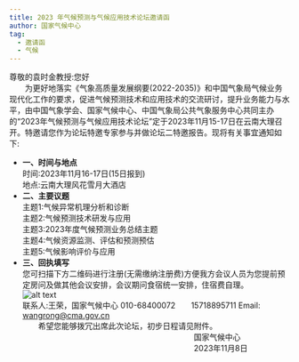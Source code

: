 ```yaml
---
title: 2023 年气候预测与气候应用技术论坛邀请函
author: 国家气候中心
tag: 
  - 邀请函
  - 气候
---
```


尊敬的袁时金教授:您好  
&emsp;&emsp;为更好地落实《气象高质量发展纲要(2022-2035)》和中国气象局气候业务现代化工作的要求，促进气候预测技术和应用技术的交流研讨，提升业务能力与水平，由中国气象学会、国家气候中心、中国气象局公共气象服务中心共同主办的“2023年气候预测与气候应用技术论坛”定于2023年11月15-17日在云南大理召开。特邀请您作为论坛特邀专家参与并做论坛二特邀报告。现将有关事宜通知如下:  
- **一、时间与地点**  
时间:2023年11月16-17日(15日报到)  
地点:云南大理风花雪月大酒店  
- **二、主要议题**  
主题1:气候异常机理分析和诊断  
主题2:气候预测技术研发与应用  
主题3:2023年度气候预测业务总结主题  
主题4:气候资源监测、评估和预测预估  
主题5:气候影响评价与应用  
- **三、回执填写**  
您可扫描下方二维码进行注册(无需缴纳注册费)方便我方会议人员为您提前预定房问及做其他会议安排，会议期问食宿统一安排，住宿费自理。  
![alt text](../images/QRcode.png)  
联系人:王荣，国家气候中心 010-68400072&emsp;&emsp;15718895711 Email: wangrong@cma.gov.cn  
&emsp;&emsp;希望您能够拨冗出席此次论坛，初步日程请见附件。  
&emsp;&emsp;&emsp;&emsp;&emsp;&emsp;&emsp;&emsp;&emsp;&emsp;&emsp;&emsp;&emsp;&emsp;&emsp;&emsp;&emsp;&emsp;&emsp;&emsp;&emsp;&emsp;国家气候中心  
&emsp;&emsp;&emsp;&emsp;&emsp;&emsp;&emsp;&emsp;&emsp;&emsp;&emsp;&emsp;&emsp;&emsp;&emsp;&emsp;&emsp;&emsp;&emsp;&emsp;&emsp;&emsp;2023年11月8日

